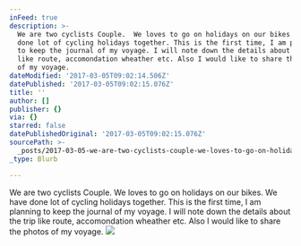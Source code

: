 ```yaml
---
inFeed: true
description: >-
  We are two cyclists Couple.  We loves to go on holidays on our bikes. We have
  done lot of cycling holidays together. This is the first time, I am planning
  to keep the journal of my voyage. I will note down the details about the trip
  like route, accomondation wheather etc. Also I would like to share the photos
  of my voyage.
dateModified: '2017-03-05T09:02:14.506Z'
datePublished: '2017-03-05T09:02:15.076Z'
title: ''
author: []
publisher: {}
via: {}
starred: false
datePublishedOriginal: '2017-03-05T09:02:15.076Z'
sourcePath: >-
  _posts/2017-03-05-we-are-two-cyclists-couple-we-loves-to-go-on-holidays-on-o.md
_type: Blurb

---
```

We are two cyclists Couple. We loves to go on holidays on our bikes. We have done lot of cycling holidays together. This is the first time, I am planning to keep the journal of my voyage. I will note down the details about the trip like route, accomondation wheather etc. Also I would like to share the photos of my voyage.
![](https://the-grid-user-content.s3-us-west-2.amazonaws.com/32bc16ea-9282-40ea-884a-ae3e5b55eb4f.jpg)